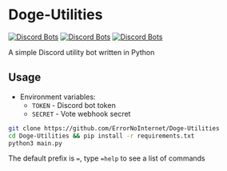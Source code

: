 # Doge-Utilities
[![Discord Bots](https://top.gg/api/widget/status/854965721805226005.svg)](https://top.gg/bot/854965721805226005)
[![Discord Bots](https://top.gg/api/widget/upvotes/854965721805226005.svg?noavatar=true)](https://top.gg/bot/854965721805226005)
[![Discord Bots](https://top.gg/api/widget/owner/854965721805226005.svg?noavatar=true)](https://top.gg/bot/854965721805226005)

A simple Discord utility bot written in Python

## Usage
- Environment variables:
  - `TOKEN` - Discord bot token
  - `SECRET` - Vote webhook secret

```sh
git clone https://github.com/ErrorNoInternet/Doge-Utilities
cd Doge-Utilities && pip install -r requirements.txt
python3 main.py
```
The default prefix is `=`, type `=help` to see a list of commands
